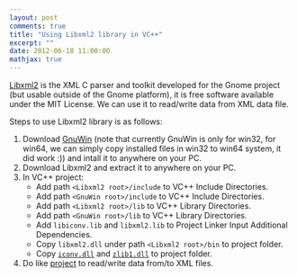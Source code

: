 ```yaml
---
layout: post
comments: true
title: "Using Libxml2 library in VC++"
excerpt: ""
date: 2012-06-18 11:00:00
mathjax: true
---
```


[Libxml2](http://www.xmlsoft.org/) is the XML C parser and toolkit developed for the Gnome project (but usable outside of the Gnome platform), it is free software available under the MIT License. We can use it to read/write data from XML data file.

Steps to use Libxml2 library is as follows:
1. Download [GnuWin](http://gnuwin32.sourceforge.net/) (note that currently GnuWin is only for win32, for win64, we can simply copy installed files in win32 to win64 system, it did work :)) and intall it to anywhere on your PC.
2. Download Libxml2 and extract it to anywhere on your PC.
3. In VC\++ project:
    - Add path `<Libxml2 root>/include` to VC++ Include Directories.
    - Add path `<GnuWin root>/include` to VC++ Include Directories.
    - Add path `<Libxml2 root>/lib` to VC++ Library Directories.
    - Add path `<GnuWin root>/lib` to VC++ Library Directories.
    - Add `libiconv.lib` and `libxml2.lib` to Project Linker Input Additional Dependencies.
    - Copy `libxml2.dll` under path `<Libxml2 root>/bin` to project folder.
    - Copy [`iconv.dll`](https://bitbucket.org/herohuyongtao/using-libxml2-library-in-vs/src/tip/src/Opencv2.3.1/iconv.dll) and [`zlib1.dll`](https://bitbucket.org/herohuyongtao/using-libxml2-library-in-vs/src/tip/src/Opencv2.3.1/zlib1.dll) to project folder.
4. Do like [project](https://bitbucket.org/herohuyongtao/using-libxml2-library-in-vs) to read/write data from/to XML files.
